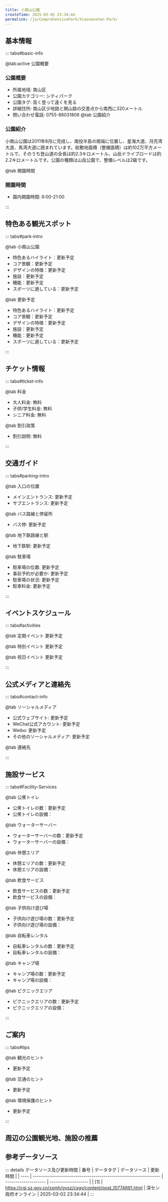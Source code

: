 ```yaml
---
title: 小南山公園
createTime: 2025-03-02 23:34:44
permalink: /ja/ComprehensivePark/Xiaonanshan-Park/
---
```



<script setup>
import ImageSwiper from '/.vuepress/theme/components/ImageSwiper.vue'
// 轮播图数据
const swiperItems = [
    {
                link: 'https://cgj.sz.gov.cn/img/4/4005/4005701/10774691.jpg',
                title: '小南山公園',
                description: '',
                author: '深セン政府オンライン',
                date: '2025/03/03'
                },
  {
                link: 'https://cgj.sz.gov.cn/img/4/4005/4005701/10774691.jpg',
                title: '小南山公園',
                description: '',
                author: '深セン政府オンライン',
                date: '2025/03/03'
                }
]
// 配置项
const swiperConfig = {
  height: 500,
  showInfo: true
}
</script>
<!-- 轮播图组件 -->
<ImageSwiper :items="swiperItems" :config="swiperConfig" />



## 基本情報

::: tabs#basic-info

@tab:active 公園概要
### 公園概要
- 所属地域: 南山区
- 公園カテゴリー: シティパーク
- 公園タグ: 高く登って遠くを見る
- 詳細住所: 南山区少地路と関山路の交差点から南西に320メートル
- 問い合わせ電話: 0755-86031806
@tab 公園紹介
### 公園紹介
小南山公園は2011年8月に完成し、南投半島の南端に位置し、星海大道、月亮湾大道、馬湾大道に囲まれています。総敷地面積（整備面積）は約102万平方メートルで、そのうち登山道の全長は約2.3キロメートル、山岳ドライブロードは約2.2キロメートルです。公園の種類は山岳公園で、整備レベルは2級です。

@tab 開園時間

### 開園時間
- 園内開園時間: 6:00-21:00

:::

## 特色ある観光スポット

::: tabs#park-intro

@tab 小南山公園
<ImageCard
image="https://cgj.sz.gov.cn/images/index20230710_1.png"
    title="小南山公園"
    description="雁墩、古城壁、万暦銅像など。"
    date=""
    author="深セン政府オンライン"
/>


- 特色あるハイライト：更新予定
- コア景観：更新予定
- デザインの特徴：更新予定
- 施設：更新予定
- 機能：更新予定
- スポーツに適している：更新予定

@tab 更新予定
<ImageCard
image="https://cgj.sz.gov.cn/images/index20230710_1.png"
    title="小南山公園"
    description="雁墩、古城壁、万暦銅像など。"
    date=""
    author="深セン政府オンライン"
/>


- 特色あるハイライト：更新予定
- コア景観：更新予定
- デザインの特徴：更新予定
- 施設：更新予定
- 機能：更新予定
- スポーツに適している：更新予定

:::

## チケット情報

::: tabs#ticket-info

@tab 料金
- 大人料金: 無料
- 子供/学生料金: 無料
- シニア料金: 無料

@tab 割引政策
- 割引説明: 無料

:::

## 交通ガイド

::: tabs#parking-intro

@tab 入口の位置
- メインエントランス: 更新予定
- サブエントランス: 更新予定

@tab バス路線と停留所
- バス停: 更新予定

@tab 地下鉄路線と駅
- 地下鉄駅: 更新予定

@tab 駐車場
- 駐車場の位置: 更新予定
- 事前予約が必要か: 更新予定
- 駐車場の状況: 更新予定
- 駐車料金: 更新予定

:::

## イベントスケジュール

::: tabs#activities

@tab 定期イベント
更新予定

@tab 特別イベント
更新予定

@tab 祝日イベント
更新予定

:::

## 公式メディアと連絡先

::: tabs#contact-info

@tab ソーシャルメディア
- 公式ウェブサイト: 更新予定
- WeChat公式アカウント: 更新予定
- Weibo: 更新予定
- その他のソーシャルメディア: 更新予定

@tab 連絡先

:::

## 施設サービス

::: tabs#Facility-Services

@tab 公衆トイレ
- 公衆トイレの数：更新予定
- 公衆トイレの設備：

@tab ウォーターサーバー
- ウォーターサーバーの数：更新予定
- ウォーターサーバーの設備：

@tab 休憩エリア
- 休憩エリアの数：更新予定
- 休憩エリアの設備：

@tab 飲食サービス
- 飲食サービスの数：更新予定
- 飲食サービスの設備：

@tab 子供向け遊び場
- 子供向け遊び場の数：更新予定
- 子供向け遊び場の設備：

@tab 自転車レンタル
- 自転車レンタルの数：更新予定
- 自転車レンタルの設備：

@tab キャンプ場
- キャンプ場の数：更新予定
- キャンプ場の設備：

@tab ピクニックエリア
- ピクニックエリアの数：更新予定
- ピクニックエリアの設備：

:::

## ご案内

::: tabs#tips

@tab 観光のヒント
- 更新予定

@tab 交通のヒント
- 更新予定

@tab 環境保護のヒント
- 更新予定

:::

## 周辺の公園観光地、施設の推薦

<CardGrid>
  <ImageCard
        image="http://cgj.sz.gov.cn/img/4/4005/4005708/10774694.jpg"
        title="バッテリーパーク左"
        description="左砲台公園は2016年2月に建てられました。深セン市南山区深口半島の深セン英嘴山の頂上に位置し、赤湾港をコントロールし、霊頂海を見渡すために東西に分かれています。総面積は約14万平方メートルです。公園の種類は文化テーマパークです。現在、深セン市の文化財保護単位であり、深セン市の愛国心教育基地の1つです。管理およびメンテ"
        href="/ja/ComprehensivePark/Zuo Paotai Park"
        author="深セン政府オンライン"
        date="2025/01/02"
      />
      <ImageCard
        image="http://cgj.sz.gov.cn/img/4/4005/4005708/10774694.jpg"
        title="バッテリーパーク左"
        description="左砲台公園は2016年2月に建てられました。深セン市南山区深口半島の深セン英嘴山の頂上に位置し、赤湾港をコントロールし、霊頂海を見渡すために東西に分かれています。総面積は約14万平方メートルです。公園の種類は文化テーマパークです。現在、深セン市の文化財保護単位であり、深セン市の愛国心教育基地の1つです。管理およびメンテ"
        href="/ja/ComprehensivePark/Zuo Paotai Park"
        author="深セン政府オンライン"
        date="2025/01/02"
      />
    </CardGrid>


## 参考データソース

::: details データソース及び更新時間
| 番号 | データタグ                                                      | データソース         | 更新時間            |
| ---- | --------------------------------------------------------------- | -------------------- | ------------------- |
| [1]  | https://cgj.sz.gov.cn/xsmh/gysz/csgy/content/post_10774691.html | 深セン政府オンライン | 2025-03-02 23:34:44 |
:::

